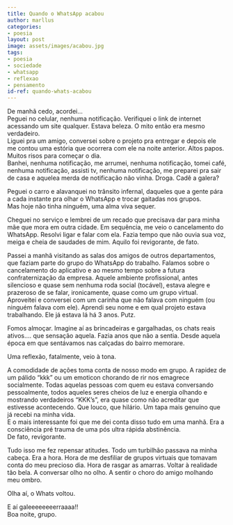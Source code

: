 ```yaml
---
title: Quando o WhatsApp acabou
author: marllus
categories:
- poesia
layout: post
image: assets/images/acabou.jpg
tags:
- poesia
- sociedade
- whatsapp
- reflexao
- pensamento
id-ref: quando-whats-acabou
---
```


De manhã cedo, acordei…<br>
Peguei no celular, nenhuma notificação. Verifiquei o link de internet acessando um site qualquer. Estava beleza. O mito então era mesmo verdadeiro.<br>
Liguei pra um amigo, conversei sobre o projeto pra entregar e depois ele me contou uma estória que ocorrera com ele na noite anterior. Altos papos. Muitos risos para começar o dia.<br>
Banhei, nenhuma notificação, me arrumei, nenhuma notificação, tomei café, nenhuma notificação, assisti tv, nenhuma notificação, me preparei pra sair de casa e aquelea merda de notificação não vinha. Droga. Cadê a galera?<br>

Peguei o carro e alavanquei no trânsito infernal, daqueles que a gente pára a cada instante pra olhar o WhatsApp e trocar gaitadas nos grupos.<br>
Mas hoje não tinha ninguém, uma alma viva sequer.<br>

Cheguei no serviço e lembrei de um recado que precisava dar para minha mãe que mora em outra cidade. Em sequência, me veio o cancelamento do WhatsApp. Resolvi ligar e falar com ela. Fazia tempo que não ouvia sua voz, meiga e cheia de saudades de mim. Aquilo foi revigorante, de fato.<br>

Passei a manhã visitando as salas dos amigos de outros departamentos, que faziam parte do grupo do WhatsApp do trabalho. Falamos sobre o cancelamento do aplicativo e ao mesmo tempo sobre a futura confraternização da empresa. Aquele ambiente profissional, antes silencioso e quase sem nenhuma roda social (tocável), estava alegre e prazeroso de se falar, ironicamente, quase como um grupo virtual. Aproveitei e conversei com um carinha que não falava com ninguém (ou ninguém falava com ele). Aprendi seu nome e em qual projeto estava trabalhando. Ele já estava lá há 3 anos. Putz.<br>

Fomos almoçar. Imagine aí as brincadeiras e gargalhadas, os chats reais ativos…. que sensação aquela. Fazia anos que não a sentia. Desde aquela época em que sentávamos nas calçadas do bairro memorare.<br>

Uma reflexão, fatalmente, veio à tona.<br>

A comodidade de ações toma conta de nosso modo em grupo. A rapidez de um pálido “kkk” ou um emoticon chorando de rir nos emagrece socialmente. Todas aquelas pessoas com quem eu estava conversando pessoalmente, todos aqueles seres cheios de luz e energia olhando e mostrando verdadeiros “KKK’s”, era quase como não acreditar que estivesse acontecendo. Que louco, que hilário. Um tapa mais genuíno que já recebi na minha vida.<br>
E o mais interessante foi que me dei conta disso tudo em uma manhã. Era a consciência pré trauma de uma pós ultra rápida abstinência.<br>
De fato, revigorante.<br>

Tudo isso me fez repensar atitudes. Todo um turbilhão passava na minha cabeça. Era a hora. Hora de me desfiliar de grupos virtuais que tomavam conta do meu precioso dia. Hora de rasgar as amarras. Voltar à realidade tão bela. A conversar olho no olho. A sentir o choro do amigo molhando meu ombro.<br>

Olha aí, o Whats voltou.<br>

E aí galeeeeeeeerraaaa!!<br>
Boa noite, grupo.<br>
